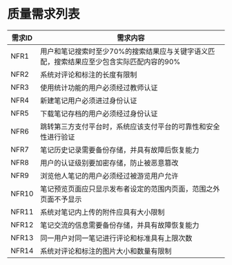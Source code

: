 # 质量需求列表

| 需求ID | 需求内容                                                     |
| ------ | ------------------------------------------------------------ |
| NFR1   | 用户和笔记搜索时至少70%的搜索结果应与关键字语义匹配，搜索结果应至少包含实际匹配内容的90% |
| NFR2   | 系统对评论和标注的长度有限制                                 |
| NFR3   | 使用统计功能的用户必须经过教师认证                           |
| NFR4   | 新建笔记用户必须进过身份认证                                 |
| NFR5   | 下载笔记存档的用户必须经过身份认证                           |
| NFR6   | 跳转第三方支付平台时，系统应该支付平台的可靠性和安全性进行验证 |
| NFR7   | 笔记历史记录需要备份存储，并具有故障后恢复能力               |
| NFR8   | 用户的认证级别要加密存储，防止被恶意篡改                     |
| NFR9   | 浏览他人笔记的用户必须经过被游览用户允许                     |
| NFR10  | 笔记预览页面应只显示发布者设定的范围内页面，范围之外页面不予显示 |
| NFR11  | 系统对笔记内上传的附件应具有大小限制                         |
| NFR12  | 笔记交流的信息需要备份存储，并具有故障恢复能力               |
| NFR13  | 同一用户对同一笔记进行评论和标准具有上限次数                 |
| NFR14  | 系统对评论和标注的图片大小和数量有限制                       |


